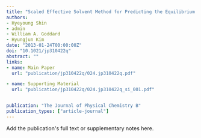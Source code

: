 ```yaml
---
title: "Scaled Effective Solvent Method for Predicting the Equilibrium Ensemble of Structures with Analysis of Thermodynamic Properties of Amorphous Polyethylene Glycol–Water Mixtures"
authors:
- Hyeyoung Shin
- admin
- William A. Goddard
- Hyungjun Kim
date: "2013-01-24T00:00:00Z"
doi: "10.1021/jp310422q"
abstract: ""
links:
- name: Main Paper
  url: "publication/jp310422q/024.jp310422q.pdf"

- name: Supporting Material
  url: "publication/jp310422q/024.jp310422q_si_001.pdf"


publication: "The Journal of Physical Chemistry B"
publication_types: ["article-journal"]
---
```


Add the publication's full text or supplementary notes here.
